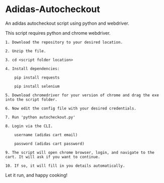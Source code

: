 # Adidas-Autocheckout
An adidas autocheckout script using python and webdriver.

This script requires python and chrome webdriver.

	1. Download the repository to your desired location.
	
	2. Unzip the file.
	
	3. cd <script folder location>
	
	4. Install dependencies:
	
		pip install requests
		
		pip install selenium
	
	5. Download chromedriver for your version of chrome and drag the exe into the script folder.
		
	6. Now edit the config file with your desired credentials.
	
	7. Run 'python autocheckout.py'
	
	8. Login via the CLI.
	
	  	username (adidas cart email)
		
	  	password (adidas cart password)
		
	9. The script will open chrome browser, login, and navigate to the cart. It will ask if you want to continue.
	
	10. If so, it will fill in you details automatically.
	
Let it run, and happy cooking!
